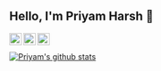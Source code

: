 ## Hello, I'm Priyam Harsh 👋
<a href="https://twitter.com/PriyamHarsh14" target="_blank">
  <img align="left" alt="Priyam's Twitter" width="22px" src="https://cdn.jsdelivr.net/npm/simple-icons@v3/icons/twitter.svg" />
</a>
<a href="https://linkedin.com/in/priyamharsh14" target="_blank">
  <img align="left" alt="Priyam's Linkdein" width="22px" src="https://cdn.jsdelivr.net/npm/simple-icons@v3/icons/linkedin.svg" />
</a>
<a href="https://github.com/priyamharsh14">
  <img align="left" alt="Priyam's Github" width="22px" src="https://cdn.jsdelivr.net/npm/simple-icons@v3/icons/github.svg" />
</a>
<br><br>
<a href="https://github.com/priyamharsh14">
 <img align="center" src="https://github-readme-stats.vercel.app/api?username=priyamharsh14&show_icons=true&theme=dark&line_height=25" alt="Priyam's github stats"/>
</a>
